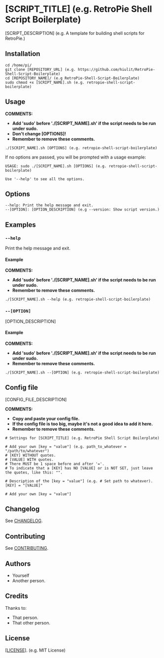 # [SCRIPT_TITLE] (e.g. RetroPie Shell Script Boilerplate)

[SCRIPT_DESCRIPTION] (e.g. A template for building shell scripts for RetroPie.)

## Installation

```
cd /home/pi/
git clone [REPOSITORY_URL] (e.g. https://github.com/hiulit/RetroPie-Shell-Script-Boilerplate)
cd [REPOSITORY_NAME]/ (e.g RetroPie-Shell-Script-Boilerplate)
sudo chmod +x [SCRIPT_NAME].sh (e.g. retropie-shell-script-boilerplate)
```

## Usage

**COMMENTS:**
- **Add 'sudo' before './[SCRIPT_NAME].sh' if the script needs to be run under sudo.**
- **Don't change [OPTIONS]!**
- **Remember to remove these comments.**

```
./[SCRIPT_NAME].sh [OPTIONS] (e.g. retropie-shell-script-boilerplate) 
```

If no options are passed, you will be prompted with a usage example:

```
USAGE: sudo ./[SCRIPT_NAME].sh [OPTIONS] (e.g. retropie-shell-script-boilerplate)

Use '--help' to see all the options.
```

## Options

```
--help: Print the help message and exit.
--[OPTION]: [OPTION_DESCRIPTION] (e.g --version: Show script version.)
```

## Examples

### `--help`

Print the help message and exit.

#### Example

**COMMENTS:**
- **Add 'sudo' before './[SCRIPT_NAME].sh' if the script needs to be run under sudo.**
- **Remember to remove these comments.**

`./[SCRIPT_NAME].sh --help (e.g. retropie-shell-script-boilerplate)`

### `--[OPTION]`

[OPTION_DESCRIPTION]

#### Example

**COMMENTS:**
- **Add 'sudo' before './[SCRIPT_NAME].sh' if the script needs to be run under sudo.**
- **Remember to remove these comments.**

`./[SCRIPT_NAME].sh --[OPTION] (e.g. retropie-shell-script-boilerplate)`

## Config file

[CONFIG_FILE_DESCRIPTION]

**COMMENTS:**
- **Copy and paste your config file.**
- **If the config file is too big, maybe it's not a good idea to add it here.**
- **Remember to remove these comments.**

```
# Settings for [SCRIPT_TITLE] (e.g. RetroPie Shell Script Boilerplate)

# Add your own [key = "value"] (e.g. path_to_whatever = "/path/to/whatever")
# [KEY] WITHOUT quotes.
# [VALUE] WITH quotes.
# There MUST be 1 space before and after '='.
# To indicate that a [KEY] has NO [VALUE] or is NOT SET, just leave the quotes, like this: "".

# Description of the [key = "value"] (e.g. # Set path to whatever).
[KEY] = "[VALUE]"

# Add your own [key = "value"]
```

## Changelog

See [CHANGELOG](/CHANGELOG.md).

## Contributing

See [CONTRIBUTING](/CONTRIBUTING.md).

## Authors

* Yourself
* Another person.

## Credits

Thanks to:

* That person.
* That other person.

## License

[[LICENSE]](/LICENSE). (e.g. MIT License)

